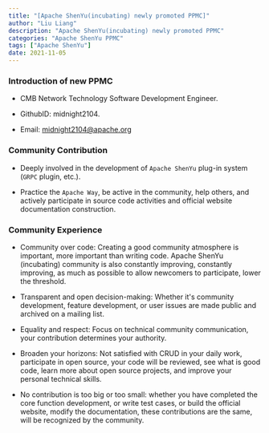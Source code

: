 ```yaml
---
title: "[Apache ShenYu(incubating) newly promoted PPMC]" 
author: "Liu Liang"
description: "Apache ShenYu(incubating) newly promoted PPMC" 
categories: "Apache ShenYu PPMC"
tags: ["Apache ShenYu"]
date: 2021-11-05
---  
```


### Introduction of new PPMC

- CMB Network Technology Software Development Engineer.

- GithubID: midnight2104.

- Email: midnight2104@apache.org

### Community Contribution

- Deeply involved in the development of `Apache ShenYu` plug-in system (`GRPC` plugin, etc.).

- Practice the `Apache Way`, be active in the community, help others, and actively participate in source code activities and official website documentation construction.

### Community Experience

- Community over code: Creating a good community atmosphere is important, more important than writing code. Apache ShenYu (incubating) community is also constantly improving, constantly improving, as much as possible to allow newcomers to participate, lower the threshold.

- Transparent and open decision-making: Whether it's community development, feature development, or user issues are made public and archived on a mailing list.

- Equality and respect: Focus on technical community communication, your contribution determines your authority.

- Broaden your horizons: Not satisfied with CRUD in your daily work, participate in open source, your code will be reviewed, see what is good code, learn more about open source projects, and improve your personal technical skills.

- No contribution is too big or too small: whether you have completed the core function development, or write test cases, or build the official website, modify the documentation, these contributions are the same, will be recognized by the community.
